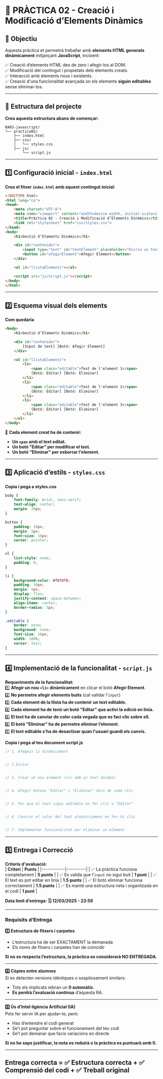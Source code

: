 # **📌 PRÀCTICA 02 - Creació i Modificació d’Elements Dinàmics**  

## **🎯 Objectiu**  
Aquesta pràctica et permetrà treballar amb **elements HTML generats dinàmicament** mitjançant **JavaScript**, incloent:  

✅ Creació d’elements HTML des de zero i afegir-los al DOM.  
✅ Modificació del contingut i propietats dels elements creats.  
✅ Interacció amb elements nous i existents.  
✅ Creació d'una funcionalitat avançada on els elements **siguin editables** sense eliminar-los.  

---

## **📌 Estructura del projecte**  
**Crea aquesta estructura abans de començar:**  

```
RA03-javascript/
└── practica02/
    ├── index.html
    ├── css/
    │   └── styles.css
    ├── js/
        └── script.js
```

---

## **1️⃣ Configuració inicial - `index.html`**  

**Crea el fitxer `index.html` amb aquest contingut inicial:**  

```html
<!DOCTYPE html>
<html lang="ca">
<head>
    <meta charset="UTF-8">
    <meta name="viewport" content="width=device-width, initial-scale=1.0">
    <title>Pràctica 02 - Creació i Modificació d’Elements Dinàmics</title>
    <link rel="stylesheet" href="css/styles.css">
</head>
<body>
    <h1>Gestió d’Elements Dinàmics</h1>

    <div id="contenidor">
        <input type="text" id="textElement" placeholder="Escriu un text">
        <button id="afegirElement">Afegir Element</button>
    </div>

    <ul id="llistaElements"></ul>

    <script src="js/script.js"></script>
</body>
</html>
```

---

## **2️⃣ Esquema visual dels elements**  

**Com quedaria**  

```html
<body>
    <h1>Gestió d’Elements Dinàmics</h1>

    <div id="contenidor">
        [Input de text] [Botó: Afegir Element]
    </div>

    <ul id="llistaElements">
        <li>
            <span class="editable">Text de l'element 1</span>
            [Botó: Editar] [Botó: Eliminar]
        </li>
        <li>
            <span class="editable">Text de l'element 2</span>
            [Botó: Editar] [Botó: Eliminar]
        </li>
        <li>
            <span class="editable">Text de l'element 3</span>
            [Botó: Editar] [Botó: Eliminar]
        </li>
    </ul>
</body>
```

📌 **Cada element creat ha de contenir:**  
- **Un `span` amb el text editat.**  
- **Un botó "Editar" per modificar el text.**  
- **Un botó "Eliminar" per esborrar l'element.**  

---

## **3️⃣ Aplicació d’estils - `styles.css`**  

**Copia i pega a styles.css**  

```css
body {
    font-family: Arial, sans-serif;
    text-align: center;
    margin: 20px;
}

button {
    padding: 10px;
    margin: 5px;
    font-size: 16px;
    cursor: pointer;
}

ul {
    list-style: none;
    padding: 0;
}

li {
    background-color: #f0f0f0;
    padding: 10px;
    margin: 5px;
    display: flex;
    justify-content: space-between;
    align-items: center;
    border-radius: 5px;
}

.editable {
    border: none;
    background: none;
    font-size: 16px;
    width: 100%;
    cursor: text;
}
```

---

## **4️⃣ Implementació de la funcionalitat - `script.js`**  

**Requeriments de la funcionalitat:**  
1️⃣ **Afegir un nou `<li>` dinàmicament** en clicar el botó **Afegir Element**.   
2️⃣ **No permetre afegir elements buits** (cal validar l’`input`)  
3️⃣ **Cada element de la llista ha de contenir un text editable.**  
4️⃣ **Cada element ha de tenir un botó "Editar" que activi la edició en línia.**  
5️⃣ **El text ha de canviar de color cada vegada que es faci clic sobre ell.**  
6️⃣ **El botó "Eliminar" ha de permetre eliminar l’element.**  
7️⃣ **El text editable s’ha de desactivar quan l'usuari guardi els canvis.**  

**Copia i pega al teu document script.js**  

```javascript
// 1️. Afegeix li dinàmicament


// 2️.Evitar 


// 3️. Crear un nou element <li> amb un text dinàmic


// 4️. Afegir botons "Editar" i "Eliminar" dins de cada <li>


// 5️. Fer que el text sigui editable en fer clic a "Editar"


// 6️. Canviar el color del text aleatòriament en fer-hi clic


// 7️. Implementar funcionalitat per eliminar un element

```

---

## **5️⃣ Entrega i Correcció**  

**Criteris d'avaluació:**  
| **Criteri** | **Punts** |
|------------|----------|
| ✅ La pràctica funciona completament | **5 punts** |
| ✅ Es valida que l’`input` no sigui buit | **1 punt** |
| ✅ El text es pot editar en línia | **1.5 punts** |
| ✅ El botó eliminar funciona correctament | **1.5 punts** |
| ✅ Es manté una estructura neta i organitzada en el codi | **1 punt** |

**Data límit d’entrega:** **🗓️ 12/03/2025 - 23:59**  

---

### **Requisits d’Entrega**  

**1️⃣ Estructura de fitxers i carpetes**  
- L’estructura ha de ser EXACTAMENT la demanada
- Els noms de fitxers i carpetes han de coincidir

**Si no es respecta l’estructura, la pràctica es considerarà NO ENTREGADA.**  

---

**2️⃣ Còpies entre alumnes**  
Si es detecten versions idèntiques o sospitosament similars:
- Tots els implicats rebran un **0 automàtic**.  
- **Es perdrà l’avaluació contínua** d’aquesta RA.  

---

**3️⃣ Ús d’Intel·ligència Artificial (IA)**  
Pots fer servir IA per ajudar-te, però:  
- Has d’entendre el codi generat  
- Se’t pot preguntar sobre el funcionament del teu codi 
- Se’t pot demanar que facis variacions en directe  

**Si no ho saps justificar, la nota es reduirà o la pràctica es puntuarà amb 0.**  

---

## **Entrega correcta = ✅ Estructura correcta + ✅ Comprensió del codi + ✅ Treball original**  


